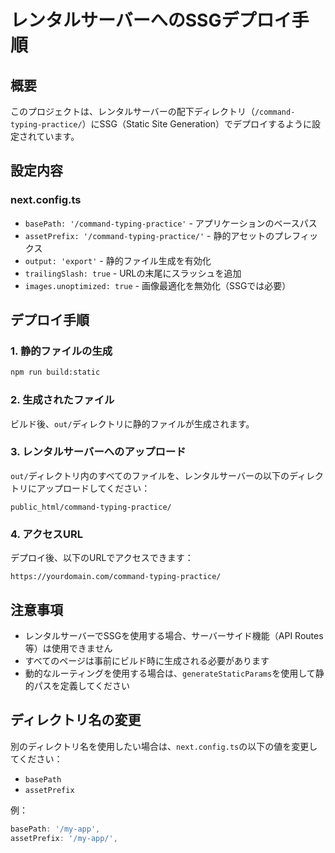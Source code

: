# レンタルサーバーへのSSGデプロイ手順

## 概要
このプロジェクトは、レンタルサーバーの配下ディレクトリ（`/command-typing-practice/`）にSSG（Static Site Generation）でデプロイするように設定されています。

## 設定内容

### next.config.ts
- `basePath: '/command-typing-practice'` - アプリケーションのベースパス
- `assetPrefix: '/command-typing-practice/'` - 静的アセットのプレフィックス
- `output: 'export'` - 静的ファイル生成を有効化
- `trailingSlash: true` - URLの末尾にスラッシュを追加
- `images.unoptimized: true` - 画像最適化を無効化（SSGでは必要）

## デプロイ手順

### 1. 静的ファイルの生成
```bash
npm run build:static
```

### 2. 生成されたファイル
ビルド後、`out/`ディレクトリに静的ファイルが生成されます。

### 3. レンタルサーバーへのアップロード
`out/`ディレクトリ内のすべてのファイルを、レンタルサーバーの以下のディレクトリにアップロードしてください：
```
public_html/command-typing-practice/
```

### 4. アクセスURL
デプロイ後、以下のURLでアクセスできます：
```
https://yourdomain.com/command-typing-practice/
```

## 注意事項
- レンタルサーバーでSSGを使用する場合、サーバーサイド機能（API Routes等）は使用できません
- すべてのページは事前にビルド時に生成される必要があります
- 動的なルーティングを使用する場合は、`generateStaticParams`を使用して静的パスを定義してください

## ディレクトリ名の変更
別のディレクトリ名を使用したい場合は、`next.config.ts`の以下の値を変更してください：
- `basePath`
- `assetPrefix`

例：
```typescript
basePath: '/my-app',
assetPrefix: '/my-app/',
``` 